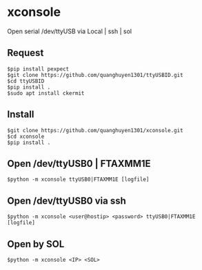 # xconsole
Open serial /dev/ttyUSB via Local | ssh | sol
## Request
	$pip install pexpect
	$git clone https://github.com/quanghuyen1301/ttyUSBID.git
	$cd ttyUSBID 
	$pip install .
	$sudo apt install ckermit
## Install
	$git clone https://github.com/quanghuyen1301/xconsole.git
	$cd xconsole 
	$pip install .
## Open /dev/ttyUSB0 | FTAXMM1E
	$python -m xconsole ttyUSB0|FTAXMM1E [logfile]

## Open /dev/ttyUSB0 via ssh 
	$python -m xconsole <user@hostip> <password> ttyUSB0|FTAXMM1E [logfile]

## Open by SOL 
	$python -m xconsole <IP> <SOL>
